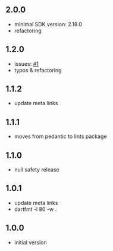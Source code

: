 ## 2.0.0
- minimal SDK version: 2.18.0
- refactoring

## 1.2.0
- issues: [#1](https://github.com/ykmnkmi/radix-tree.dart/issues/1)
- typos & refactoring

## 1.1.2
- update meta links

## 1.1.1
- moves from pedantic to lints package

## 1.1.0
- null safety release

## 1.0.1
- update meta links
- dartfmt -l 80 -w .

## 1.0.0
- initial version
